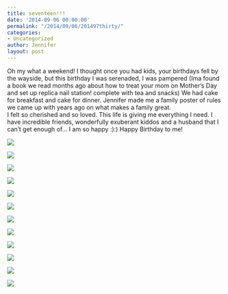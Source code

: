 ```yaml
---
title: seventeen!!!
date: '2014-09-06 00:00:00'
permalink: "/2014/09/06/201497thirty/"
categories:
- Uncategorized
author: Jennifer
layout: post
---
```


Oh my what a weekend! I thought once you had kids, your birthdays fell by the wayside, but this birthday&nbsp;I was serenaded, I was pampered (Ima found a book we read months ago about how to treat your mom on Mother&#8217;s Day and set up replica nail station!&nbsp;complete with tea and snacks) We had cake for breakfast and cake for dinner. Jennifer made me a family poster&nbsp;of rules we came up with years ago on what makes a family great.  
I felt so cherished and so loved. This life is giving me everything I need. I have incredible friends,&nbsp;wonderfully exuberant kiddos and a husband that I can&#8217;t get enough of&#8230; I am so happy&nbsp;:):) Happy Birthday to me!

<div class="image-gallery-wrapper">
  <p>
    <img src="https://static.squarespace.com/universal/images-v6/configuration/placeholder/3x4-image-9-half-color.jpg?format=original" />
  </p>

  <p>
    <img src="https://static.squarespace.com/universal/images-v6/configuration/placeholder/1x1-image-4-half-color.jpg?format=original" />
  </p>

  <p>
    <img src="https://static.squarespace.com/universal/images-v6/configuration/placeholder/3x4-image-7-half-color.jpg?format=original" />
  </p>

  <p>
    <img src="https://static.squarespace.com/universal/images-v6/configuration/placeholder/1x1-image-5-half-color.jpg?format=original" />
  </p>

  <p>
    <img src="https://static.squarespace.com/universal/images-v6/configuration/placeholder/3x2-image-8-half-color.jpg?format=original" />
  </p>

  <p>
    <img src="https://static.squarespace.com/universal/images-v6/configuration/placeholder/1x1-image-1-half-color.jpg?format=original" />
  </p>

  <p>
    <img src="https://static.squarespace.com/universal/images-v6/configuration/placeholder/3x2-image-2-half-color.jpg?format=original" />
  </p>

  <p>
    <img src="https://static.squarespace.com/universal/images-v6/configuration/placeholder/3x4-image-6-half-color.jpg?format=original" />
  </p>

  <p>
    <img src="https://static.squarespace.com/universal/images-v6/configuration/placeholder/3x2-image-3-half-color.jpg?format=original" />
  </p>

  <p>
    <img src="https://static.squarespace.com/universal/images-v6/configuration/placeholder/3x4-image-9-half-color.jpg?format=original" />
  </p>

  <p>
    <img src="https://static.squarespace.com/universal/images-v6/configuration/placeholder/1x1-image-4-half-color.jpg?format=original" />
  </p>

  <p>
    <img src="https://static.squarespace.com/universal/images-v6/configuration/placeholder/3x4-image-7-half-color.jpg?format=original" />
  </p>
</div>
